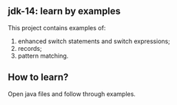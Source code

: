 ## jdk-14: learn by examples
This project contains examples of: 
1) enhanced switch statements and switch expressions;
2) records;
3) pattern matching.

## How to learn?
Open java files and follow through examples.
